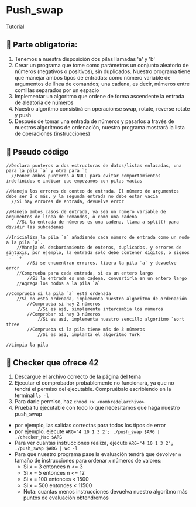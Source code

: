 # Push_swap

[Tutorial](https://youtu.be/wRvipSG4Mmk)

## 💠 Parte obligatoria:
1. Tenemos a nuestra disposición dos pilas llamadas 'a' y 'b'
2. Crear un programa que tome como parámetros un conjunto aleatorio de números (negativos o positivos), sin duplicados. Nuestro programa tiene que manejar ambos tipos de entradas: como número variable de argumentos de línea de comandos; una cadena, es decir, números entre comillas separados por un espacio
3. Implementar un algoritmo que ordene de forma ascendente la entrada de aleatoria de números
4. Nuestro algoritmo consistirá en operacionse swap, rotate, reverse rotate y push
5. Después de tomar una entrada de números y pasarlos a través de nuestros algoritmos de ordenación, nuestro programa mostrará la lista de operaciones (instrucciones)

## 💠 Pseudo código

```
//Declara punteros a dos estructuras de datos/listas enlazadas, una para la pila `a` y otra para `b
  //Poner ambos punteros a NULL para evitar comportamientos indefinidos e indicar que empezamos con pilas vacías

//Maneja los errores de conteo de entrada. El número de argumentos debe ser 2 o más, y la segunda entrada no debe estar vacía
  //Si hay errores de entrada, devuelve error

//Maneja ambos casos de entrada, ya sea un número variable de argumentos de línea de comandos, o como una cadena
	//Si la entrada de números es una cadena, llama a split() para dividir las subcadenas

//Inicializa la pila `a` añadiendo cada número de entrada como un nodo a la pila `a`.
	//Maneja el desbordamiento de enteros, duplicados, y errores de sintaxis, por ejemplo, la entrada sólo debe contener dígitos, o signos `-` `+`
		//Si se encuentran errores, libera la pila `a` y devuelve error
	//Comprueba para cada entrada, si es un entero largo
		//Si la entrada es una cadena, convertirla en un entero largo 
	//Agrega los nodos a la pila `a`

//Comprueba si la pila `a` está ordenada
	//Si no está ordenada, implementa nuestro algoritmo de ordenación 
		//Comprueba si hay 2 números
			//Si es así, simplemente intercambia los números
		//Comprobar si hay 3 números
			//Si es así, implementa nuestro sencillo algoritmo `sort three
		//Comprueba si la pila tiene más de 3 números
			//Si es así, implanta el algoritmo Turk

//Limpia la pila
```

## 💠 Checker que ofrece 42
1. Descargue el archivo correcto de la página del tema
2. Ejecutar el comprobador probablemente no funcionará, ya que no  tendrá el permiso del ejecutable. Compruébalo escribiendo en la terminal `ls -l`
3. Para darle permiso, haz `chmod +x <nombredelarchivo>`
4. Prueba tu ejecutable con todo lo que necesitamos que haga nuestro push_swap
  - por ejemplo, las salidas correctas para todos los tipos de error
  - por ejemplo, ejecute `ARG="4 10 1 3 2'; ./push_swap $ARG | ./checker_Mac $ARG`
  - Para ver cuántas instrucciones realiza, ejecute `ARG="4 10 1 3 2"; ./push_swap $ARG | wc -l`
  - Para que nuestro programa pase la evaluación tendrá que devolver `n` tamaño de instrucciones para ordenar `x` números de valores:
    - Si x = 3 entonces n <= 3
    - Si x = 5 entonces n <= 12
    - Si x = 100 entonces < 1500
    - Si x = 500 entondes < 11500
    - Nota: cuantas menos instrucciones devuelva nuestro algoritmo más puntos de evaluación obtendremos
